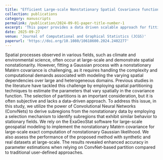 ```yaml
---
title: "Efficient Large-scale Nonstationary Spatial Covariance function estimation using Convolutional Neural Networks"
collection: publications
category: manuscripts
permalink: /publication/2024-09-01-paper-title-number-1
excerpt: 'This paper provides a data driven scalable approach for fitting Nonstationary Matern covariance for large datasets.'
date: 2025-09-27
venue: 'Journal of Computational and Graphical Statistics (JCGS)'
paperurl: 'https://doi.org/10.1080/10618600.2024.2402277'
---
```


Spatial processes observed in various fields, such as climate and environmental science, often occur at large-scale and demonstrate spatial nonstationarity. However, fitting a Gaussian process with a nonstationary Matérn covariance is challenging, as it requires handling the complexity and computational demands associated with modeling the varying spatial dependencies over large and heterogeneous domains. Previous studies in the literature have tackled this challenge by employing spatial partitioning techniques to estimate the parameters that vary spatially in the covariance function. The selection of partitions is an important consideration, but it is often subjective and lacks a data-driven approach. To address this issue, in this study, we utilize the power of Convolutional Neural Networks (ConvNets) to derive subregions from the nonstationary data by employing a selection mechanism to identify subregions that exhibit similar behavior to stationary fields. We rely on the ExaGeoStat software for large-scale geospatial modeling to implement the nonstationary Matérn covariance for large-scale exact computation of nonstationary Gaussian likelihood. We also assess the performance of the proposed method with synthetic and real datasets at large-scale. The results revealed enhanced accuracy in parameter estimations when relying on ConvNet-based partition compared to traditional user-defined approaches.
